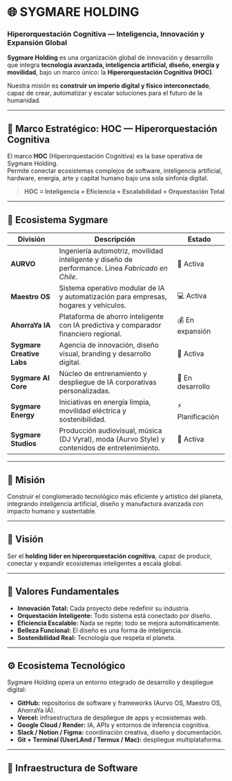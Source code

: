 # 🌐 SYGMARE HOLDING

### Hiperorquestación Cognitiva — Inteligencia, Innovación y Expansión Global

**Sygmare Holding** es una organización global de innovación y desarrollo que integra **tecnología avanzada, inteligencia artificial, diseño, energía y movilidad**, bajo un marco único: la **Hiperorquestación Cognitiva (HOC)**.

Nuestra misión es **construir un imperio digital y físico interconectado**, capaz de crear, automatizar y escalar soluciones para el futuro de la humanidad.

---

## 🧠 Marco Estratégico: HOC — Hiperorquestación Cognitiva

El marco **HOC** (Hiperorquestación Cognitiva) es la base operativa de Sygmare Holding.  
Permite conectar ecosistemas complejos de software, inteligencia artificial, hardware, energía, arte y capital humano bajo una sola sinfonía digital.

> **HOC = Inteligencia + Eficiencia + Escalabilidad + Orquestación Total**

---

## 🏢 Ecosistema Sygmare

| División | Descripción | Estado |
|-----------|--------------|--------|
| **AURVO** | Ingeniería automotriz, movilidad inteligente y diseño de performance. Línea *Fabricado en Chile*. | 🚗 Activa |
| **Maestro OS** | Sistema operativo modular de IA y automatización para empresas, hogares y vehículos. | 💻 Activa |
| **AhorraYa IA** | Plataforma de ahorro inteligente con IA predictiva y comparador financiero regional. | 💰 En expansión |
| **Sygmare Creative Labs** | Agencia de innovación, diseño visual, branding y desarrollo digital. | 🎨 Activa |
| **Sygmare AI Core** | Núcleo de entrenamiento y despliegue de IA corporativas personalizadas. | 🤖 En desarrollo |
| **Sygmare Energy** | Iniciativas en energía limpia, movilidad eléctrica y sostenibilidad. | ⚡ Planificación |
| **Sygmare Studios** | Producción audiovisual, música (DJ Vyral), moda (Aurvo Style) y contenidos de entretenimiento. | 🎵 Activa |

---

## 💎 Misión

Construir el conglomerado tecnológico más eficiente y artístico del planeta, integrando inteligencia artificial, diseño y manufactura avanzada con impacto humano y sustentable.

---

## 🚀 Visión

Ser el **holding líder en hiperorquestación cognitiva**, capaz de producir, conectar y expandir ecosistemas inteligentes a escala global.

---

## 🧩 Valores Fundamentales

- **Innovación Total:** Cada proyecto debe redefinir su industria.  
- **Orquestación Inteligente:** Todo sistema está conectado por diseño.  
- **Eficiencia Escalable:** Nada se repite; todo se mejora automáticamente.  
- **Belleza Funcional:** El diseño es una forma de inteligencia.  
- **Sostenibilidad Real:** Tecnología que respeta el planeta.

---

## ⚙️ Ecosistema Tecnológico

Sygmare Holding opera un entorno integrado de desarrollo y despliegue digital:

- **GitHub:** repositorios de software y frameworks (Aurvo OS, Maestro OS, AhorraYa IA).
- **Vercel:** infraestructura de despliegue de apps y ecosistemas web.
- **Google Cloud / Render:** IA, APIs y entornos de inferencia cognitiva.
- **Slack / Notion / Figma:** coordinación creativa, diseño y documentación.
- **Git + Terminal (UserLAnd / Termux / Mac):** despliegue multiplataforma.

---

## 🧱 Infraestructura de Software

